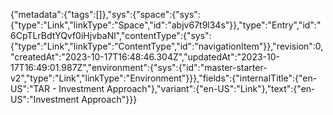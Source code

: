 {"metadata":{"tags":[]},"sys":{"space":{"sys":{"type":"Link","linkType":"Space","id":"abjv67t9l34s"}},"type":"Entry","id":"6CpTLrBdtYQvf0iHjvbaNl","contentType":{"sys":{"type":"Link","linkType":"ContentType","id":"navigationItem"}},"revision":0,"createdAt":"2023-10-17T16:48:46.304Z","updatedAt":"2023-10-17T16:49:01.987Z","environment":{"sys":{"id":"master-starter-v2","type":"Link","linkType":"Environment"}}},"fields":{"internalTitle":{"en-US":"TAR - Investment Approach"},"variant":{"en-US":"Link"},"text":{"en-US":"Investment Approach"}}}